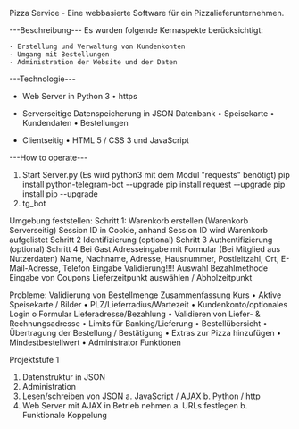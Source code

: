 Pizza Service - Eine webbasierte Software für ein Pizzalieferunternehmen.

---Beschreibung---
Es wurden folgende Kernaspekte berücksichtigt:

    - Erstellung und Verwaltung von Kundenkonten
    - Umgang mit Bestellungen
    - Administration der Website und der Daten
    
---Technologie---

  -	Web Server in Python 3
    •	https
    
  -	Serverseitige Datenspeicherung in JSON Datenbank
    •	Speisekarte
    •	Kundendaten
    •	Bestellungen

  - Clientseitig
    •   HTML 5 / CSS 3 und JavaScript


---How to operate---

1. Start Server.py (Es wird python3 mit dem Modul "requests" benötigt)
pip install python-telegram-bot --upgrade
pip install request --upgrade
pip install pip --upgrade
2. tg_bot


Umgebung feststellen:
Schritt 1: Warenkorb erstellen (Warenkorb Serverseitig) Session ID in Cookie, anhand Session ID wird Warenkorb aufgelistet
Schritt 2 Identifizierung (optional)
Schritt 3 Authentifizierung (optional)
Schritt 4 Bei Gast Adresseingabe mit Formular (Bei Mitglied aus Nutzerdaten)
Name, Nachname, Adresse, Hausnummer, Postleitzahl, Ort, E-Mail-Adresse, Telefon
Eingabe Validierung!!!!
Auswahl Bezahlmethode
Eingabe von Coupons
Lieferzeitpunkt auswählen / Abholzeitpunkt

Probleme:
Validierung von Bestellmenge
Zusammenfassung Kurs
•	Aktive Speisekarte / Bilder
•	PLZ/Lieferradius/Wartezeit
•	Kundenkonto/optionales Login
o	Formular Lieferadresse/Bezahlung
•	Validieren von Liefer- & Rechnungsadresse
•	Limits für Banking/Lieferung
•	Bestellübersicht
•	Übertragung der Bestellung / Bestätigung
•	Extras zur Pizza hinzufügen
•	Mindestbestellwert
•	Administrator Funktionen

Projektstufe 1
1.	Datenstruktur in JSON
2.	Administration 
3.	Lesen/schreiben von JSON
a.	JavaScript / AJAX
b.	Python / http
4.	Web Server mit AJAX in Betrieb nehmen
a.	URLs festlegen
b.	Funktionale Koppelung
